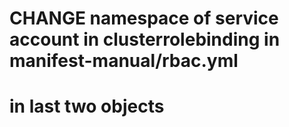 # CHANGE namespace of service account in clusterrolebinding in manifest-manual/rbac.yml
# in last two objects
